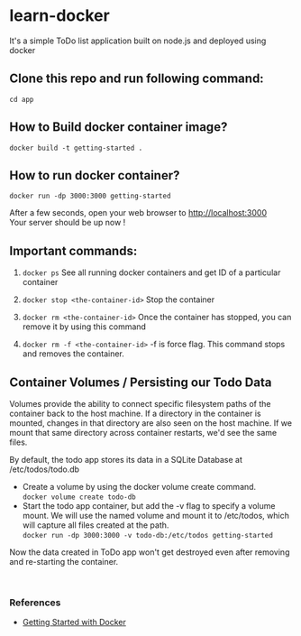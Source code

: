 # learn-docker

It's a simple ToDo list application built on node.js and deployed using docker

## Clone this repo and run following command:
```cd app```

## How to Build docker container image?
```docker build -t getting-started .```

## How to run docker container?
```docker run -dp 3000:3000 getting-started```


After a few seconds, open your web browser to [http://localhost:3000](http://localhost:3000)
<br />Your server should be up now !

## Important commands:
1. ```docker ps```
   See all running docker containers and get ID of a particular container

2. ```docker stop <the-container-id>```
   Stop the container

3. ```docker rm <the-container-id>```
   Once the container has stopped, you can remove it by using this command

4. ```docker rm -f <the-container-id>```
   -f is force flag. This command stops and removes the container.


## Container Volumes / Persisting our Todo Data
Volumes provide the ability to connect specific filesystem paths of the container back to the host machine. If a directory in the container is mounted, changes in that directory are also seen on the host machine. If we mount that same directory across container restarts, we'd see the same files.

By default, the todo app stores its data in a SQLite Database at /etc/todos/todo.db
* Create a volume by using the docker volume create command.<br />
```docker volume create todo-db```<br />
* Start the todo app container, but add the -v flag to specify a volume mount. We will use the named volume and mount it to /etc/todos, which will capture all files created at the path.<br />
```docker run -dp 3000:3000 -v todo-db:/etc/todos getting-started```<br />

Now the data created in ToDo app won't get destroyed even after removing and re-starting the container.

<br />

### References
* [Getting Started with Docker](https://docs.docker.com/get-started/overview/)
